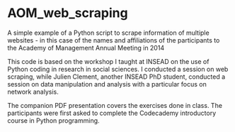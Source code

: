 # AOM_web_scraping
A simple example of a Python script to scrape information of multiple websites - in this case of the names and affiliations of the participants to the Academy of Management Annual Meeting in 2014

This code is based on the workshop I taught at INSEAD on the use of Python coding in research in social sciences. I conducted a session on web scraping, while Julien Clement, another INSEAD PhD student, conducted a session on data manipulation and analysis with a particular focus on network analysis.

The companion PDF presentation covers the exercises done in class. The participants were first asked to complete the Codecademy introductory course in Python programming.
